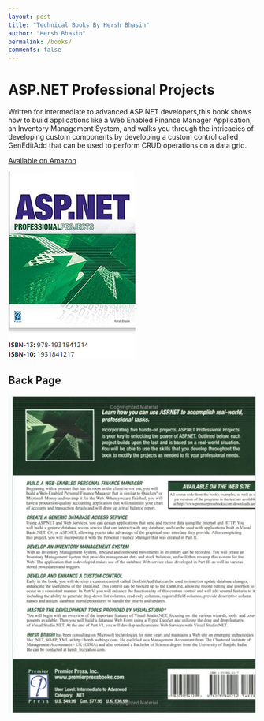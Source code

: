 ```yaml
---
layout: post
title: "Technical Books By Hersh Bhasin"
author: "Hersh Bhasin"
permalink: /books/
comments: false
---
```


# ASP.NET Professional Projects

Written for intermediate to advanced ASP.NET developers,this book shows how to build applications like a Web Enabled Finance Manager Application, an Inventory Management System, and walks you through the intricacies of developing custom components by developing a custom control called GenEditAdd that can be used to perform CRUD operations on a data grid.



[Available on Amazon](https://www.amazon.com/ASP-NET-Professional-Projects-Hersh-Bhasin/dp/B008SM3P2M)

![](/assets/prof_1.PNG)



## Back Page



![](/assets/prof_2.PNG)